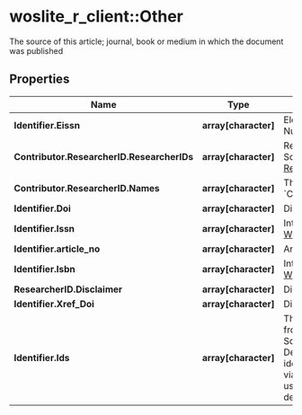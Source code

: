 # woslite_r_client::Other

The source of this article; journal, book or medium in which the document was published

## Properties
Name | Type | Description | Notes
------------ | ------------- | ------------- | -------------
**Identifier.Eissn** | **array[character]** | Electronic International Standard Identifier Number. [What is an ISSN?](https://www.issn.org/understanding-the-issn/what-is-an-issn/) | [optional] 
**Contributor.ResearcherID.ResearcherIDs** | **array[character]** | ResearcherID provided from Web of Science. [What is my Web of Science ResearcherID?](https://publons.freshdesk.com/support/solutions/articles/12000038281-what-is-my-web-of-science-researcherid-) | [optional] 
**Contributor.ResearcherID.Names** | **array[character]** | The author names in the same order from &#x60;Contributor.ResearcherID.ResearcherIDs&#x60; | [optional] 
**Identifier.Doi** | **array[character]** | Digital Object Identifier | [optional] 
**Identifier.Issn** | **array[character]** | International Standard Identifier Number. [What is an ISSN?](https://www.issn.org/understanding-the-issn/what-is-an-issn/) | [optional] 
**Identifier.article_no** | **array[character]** | Article Number | [optional] 
**Identifier.Isbn** | **array[character]** | International Standard Book Number. [What is an ISBN?](https://www.isbn-international.org/content/what-isbn) | [optional] 
**ResearcherID.Disclaimer** | **array[character]** | Dislaimer for ResearcherID | [optional] 
**Identifier.Xref_Doi** | **array[character]** | Digital Object Identifier | [optional] 
**Identifier.Ids** | **array[character]** | The IDS Number is included in the export from Web of Science to Researcher Solutions products. The ISI Document Delivery Number is used to uniquely identify documents that can be delivered via IDS. It is of no particular use if the user does not wish to use our document delivery. | [optional] 


